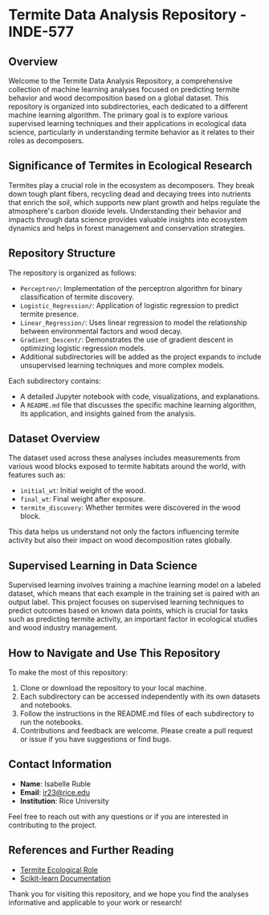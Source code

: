 # Termite Data Analysis Repository - INDE-577

## Overview

Welcome to the Termite Data Analysis Repository, a comprehensive collection of machine learning analyses focused on predicting termite behavior and wood decomposition based on a global dataset. This repository is organized into subdirectories, each dedicated to a different machine learning algorithm. The primary goal is to explore various supervised learning techniques and their applications in ecological data science, particularly in understanding termite behavior as it relates to their roles as decomposers.

## Significance of Termites in Ecological Research

Termites play a crucial role in the ecosystem as decomposers. They break down tough plant fibers, recycling dead and decaying trees into nutrients that enrich the soil, which supports new plant growth and helps regulate the atmosphere's carbon dioxide levels. Understanding their behavior and impacts through data science provides valuable insights into ecosystem dynamics and helps in forest management and conservation strategies.

## Repository Structure

The repository is organized as follows:
- `Perceptron/`: Implementation of the perceptron algorithm for binary classification of termite discovery.
- `Logistic_Regression/`: Application of logistic regression to predict termite presence.
- `Linear_Regression/`: Uses linear regression to model the relationship between environmental factors and wood decay.
- `Gradient_Descent/`: Demonstrates the use of gradient descent in optimizing logistic regression models.
- Additional subdirectories will be added as the project expands to include unsupervised learning techniques and more complex models.

Each subdirectory contains:
- A detailed Jupyter notebook with code, visualizations, and explanations.
- A `README.md` file that discusses the specific machine learning algorithm, its application, and insights gained from the analysis.

## Dataset Overview

The dataset used across these analyses includes measurements from various wood blocks exposed to termite habitats around the world, with features such as:
- `initial_wt`: Initial weight of the wood.
- `final_wt`: Final weight after exposure.
- `termite_discovery`: Whether termites were discovered in the wood block.

This data helps us understand not only the factors influencing termite activity but also their impact on wood decomposition rates globally.

## Supervised Learning in Data Science

Supervised learning involves training a machine learning model on a labeled dataset, which means that each example in the training set is paired with an output label. This project focuses on supervised learning techniques to predict outcomes based on known data points, which is crucial for tasks such as predicting termite activity, an important factor in ecological studies and wood industry management.

## How to Navigate and Use This Repository

To make the most of this repository:
1. Clone or download the repository to your local machine.
2. Each subdirectory can be accessed independently with its own datasets and notebooks.
3. Follow the instructions in the README.md files of each subdirectory to run the notebooks.
4. Contributions and feedback are welcome. Please create a pull request or issue if you have suggestions or find bugs.

## Contact Information

- **Name**: Isabelle Ruble
- **Email**: ir23@rice.edu
- **Institution**: Rice University

Feel free to reach out with any questions or if you are interested in contributing to the project.

## References and Further Reading

- [Termite Ecological Role](https://www.sciencedirect.com/science/article/pii/S0960982213000833)
- [Scikit-learn Documentation](https://scikit-learn.org/stable/)

Thank you for visiting this repository, and we hope you find the analyses informative and applicable to your work or research!
